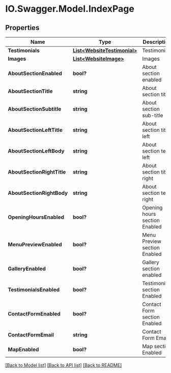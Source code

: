 # IO.Swagger.Model.IndexPage
## Properties

Name | Type | Description | Notes
------------ | ------------- | ------------- | -------------
**Testimonials** | [**List&lt;WebsiteTestimonial&gt;**](WebsiteTestimonial.md) | Testimonials | [optional] 
**Images** | [**List&lt;WebsiteImage&gt;**](WebsiteImage.md) | Images | [optional] 
**AboutSectionEnabled** | **bool?** | About section enabled | [optional] 
**AboutSectionTitle** | **string** | About section title | [optional] 
**AboutSectionSubtitle** | **string** | About section sub-title | [optional] 
**AboutSectionLeftTitle** | **string** | About section title left | [optional] 
**AboutSectionLeftBody** | **string** | About section text left | [optional] 
**AboutSectionRightTitle** | **string** | About section title right | [optional] 
**AboutSectionRightBody** | **string** | About section text right | [optional] 
**OpeningHoursEnabled** | **bool?** | Opening hours section Enabled | [optional] 
**MenuPreviewEnabled** | **bool?** | Menu Preview section Enabled | [optional] 
**GalleryEnabled** | **bool?** | Gallery section enabled | [optional] 
**TestimonialsEnabled** | **bool?** | Testimonials section Enabled | [optional] 
**ContactFormEnabled** | **bool?** | Contact Form section Enabled | [optional] 
**ContactFormEmail** | **string** | Contact Form Email | [optional] 
**MapEnabled** | **bool?** | Map section Enabled | [optional] 

[[Back to Model list]](../README.md#documentation-for-models) [[Back to API list]](../README.md#documentation-for-api-endpoints) [[Back to README]](../README.md)

